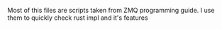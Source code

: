 Most of this files are scripts taken from ZMQ programming guide. I use them to quickly check rust impl and it's features
